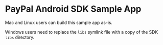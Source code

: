 PayPal Android SDK Sample App
=============================

Mac and Linux users can build this sample app as-is.

Windows users need to replace the `libs` symlink file with a copy of the SDK `libs` directory.